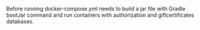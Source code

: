 Before running docker-compose.yml needs to build a jar file with Gradle bootJar command and run
containers with authorization and giftcertificates databases.